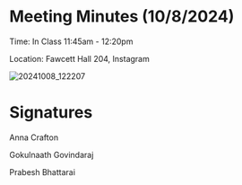 # Meeting Minutes (10/8/2024)

Time: In Class 11:45am - 12:20pm

Location: Fawcett Hall 204, Instagram


![20241008_122207](https://github.com/user-attachments/assets/69e63341-e7f1-4d6c-9b90-b7f9358a8470)

# Signatures
Anna Crafton

Gokulnaath Govindaraj

Prabesh Bhattarai
